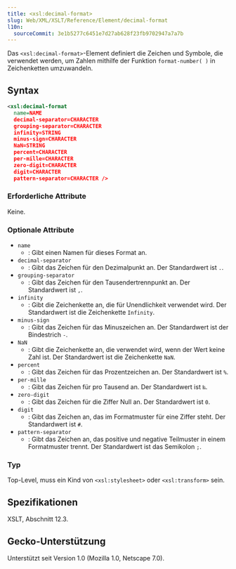```yaml
---
title: <xsl:decimal-format>
slug: Web/XML/XSLT/Reference/Element/decimal-format
l10n:
  sourceCommit: 3e1b5277c6451e7d27ab628f23fb9702947a7a7b
---
```


Das `<xsl:decimal-format>`-Element definiert die Zeichen und Symbole, die verwendet werden, um Zahlen mithilfe der Funktion `format-number( )` in Zeichenketten umzuwandeln.

## Syntax

```xml
<xsl:decimal-format
  name=NAME
  decimal-separator=CHARACTER
  grouping-separator=CHARACTER
  infinity=STRING
  minus-sign=CHARACTER
  NaN=STRING
  percent=CHARACTER
  per-mille=CHARACTER
  zero-digit=CHARACTER
  digit=CHARACTER
  pattern-separator=CHARACTER />
```

### Erforderliche Attribute

Keine.

### Optionale Attribute

- `name`
  - : Gibt einen Namen für dieses Format an.
- `decimal-separator`
  - : Gibt das Zeichen für den Dezimalpunkt an. Der Standardwert ist `.`.
- `grouping-separator`
  - : Gibt das Zeichen für den Tausendertrennpunkt an. Der Standardwert ist `,`.
- `infinity`
  - : Gibt die Zeichenkette an, die für Unendlichkeit verwendet wird. Der Standardwert ist die Zeichenkette `Infinity`.
- `minus-sign`
  - : Gibt das Zeichen für das Minuszeichen an. Der Standardwert ist der Bindestrich `-`.
- `NaN`
  - : Gibt die Zeichenkette an, die verwendet wird, wenn der Wert keine Zahl ist. Der Standardwert ist die Zeichenkette `NaN`.
- `percent`
  - : Gibt das Zeichen für das Prozentzeichen an. Der Standardwert ist `%`.
- `per-mille`
  - : Gibt das Zeichen für pro Tausend an. Der Standardwert ist `‰`.
- `zero-digit`
  - : Gibt das Zeichen für die Ziffer Null an. Der Standardwert ist `0`.
- `digit`
  - : Gibt das Zeichen an, das im Formatmuster für eine Ziffer steht. Der Standardwert ist `#`.
- `pattern-separator`
  - : Gibt das Zeichen an, das positive und negative Teilmuster in einem Formatmuster trennt. Der Standardwert ist das Semikolon `;`.

### Typ

Top-Level, muss ein Kind von `<xsl:stylesheet>` oder `<xsl:transform>` sein.

## Spezifikationen

XSLT, Abschnitt 12.3.

## Gecko-Unterstützung

Unterstützt seit Version 1.0 (Mozilla 1.0, Netscape 7.0).
